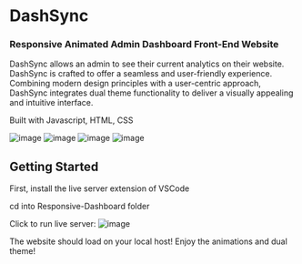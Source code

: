 # DashSync

### Responsive Animated Admin Dashboard Front-End Website

DashSync allows an admin to see their current analytics on their website. DashSync is crafted to offer a seamless and user-friendly experience. 
Combining modern design principles with a user-centric approach, DashSync integrates dual theme functionality to deliver a visually appealing and intuitive interface.

Built with Javascript, HTML, CSS

![image](https://github.com/yuji-sakaguchi/Responsive-Dashboard/assets/92128100/06041ee3-ce6a-4539-b87b-11af7009ed52)
![image](https://github.com/yuji-sakaguchi/Responsive-Dashboard/assets/92128100/c2ff568d-493d-4d33-a2ae-2d09096f978c)
![image](https://github.com/yuji-sakaguchi/Responsive-Dashboard/assets/92128100/4da435fe-b700-42af-a0c7-20738ff70d75)
![image](https://github.com/yuji-sakaguchi/Responsive-Dashboard/assets/92128100/6622e64d-0c2c-4291-920e-dc71395985f5)

## Getting Started

First, install the live server extension of VSCode

cd into Responsive-Dashboard folder

Click to run live server: ![image](https://github.com/yuji-sakaguchi/Responsive-Dashboard/assets/92128100/e327521a-fd38-4034-8a3e-31a3d6d6c334)

The website should load on your local host! Enjoy the animations and dual theme!

